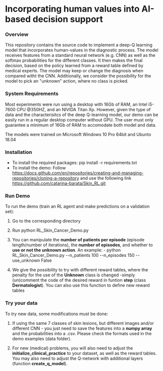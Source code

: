 # 	Incorporating human values into AI-based decision support
 
### Overview
This repository contains the source code to implement a deep-Q learning model that incorporates human-values in the diagnostic process. The model receives features from a standard neural network (e.g. CNN) as well as the softmax probabilities for the different classes. It then makes the final decision, based on the policy learned from a reward table defined by medical experts. The model may keep or change the diagnosis when compared witht the CNN. Additionally, we consider the possibility for the model to pick an "unknown" action, where no class is picked.

### System Requirements
Most experiments were run using a desktop with 16Gb of RAM, an Intel i5-7600 CPU @350HZ, and an NIVIDA Titan Xp. 
However, given the type of data and the characterisitcs of the deep Q-learning model, our demo can be easily run in a regular desktop computer without GPU. The user must only guarantee a minimum of 16Gb of RAM to accomodate both model and data.

The models were trained on Microsoft Windows 10 Pro 64bit and Ubunto 18.04

### Installation
* To install the required packages: pip install -r requirements.txt
* To install the demo: Follow https://docs.github.com/en/repositories/creating-and-managing-repositories/cloning-a-repository and use the following link https://github.com/catarina-barata/Skin_RL.git

### Run Demo
To run the demo (train an RL agent and make predictions on a validation set):
1) Go  to the corresponding directory

2) Run python RL_Skin_Cancer_Demo.py

3) You can manipulate the **number of patients per episode** (episode length/number of iterations), the **number of episodes**, and whether to **use or not the unknown action**.
An example: - python RL_Skin_Cancer_Demo.py --n_patients 100 --n_episodes 150 --use_unknown False

4) We give the possibility to try with different reward tables, where the penalty for the use of the **Unknown** class is changed -simply (un)comment the code of the desired reward in funtion **step** (class **Dermatologist**).
You can also use this function to define new reward tables

### Try your data
To try new data, some modifications must be done:
1) If using the same 7 classes of skin lesions, but different images and/or different CNN - you just need to save the features into a **numpy array** and the probabilities into a .csv. Please check the formats used in the demo examples (data folder).

2) For new (medical) problems, you will also need to adjust the **initialize_clinical_practice** to your dataset, as well as the reward tables.
You may also need to adjust the Q-network with additional layers (function **create_q_model**).
 
